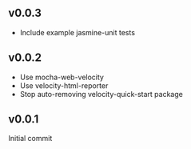 ## v0.0.3

* Include example jasmine-unit tests


## v0.0.2

* Use mocha-web-velocity
* Use velocity-html-reporter
* Stop auto-removing velocity-quick-start package


## v0.0.1

Initial commit
